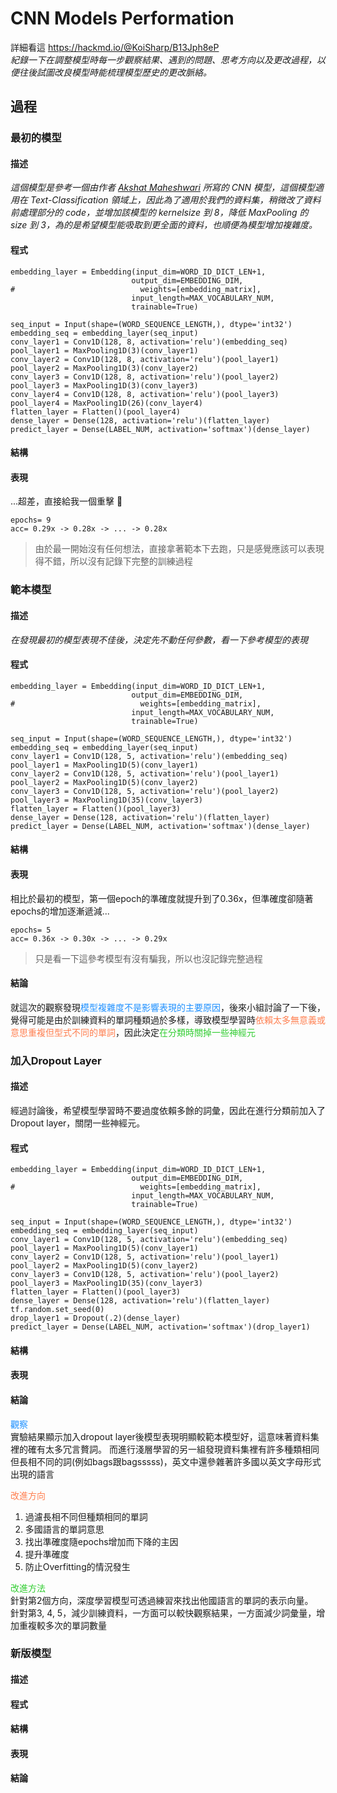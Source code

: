 # CNN Models Performation
詳細看這 https://hackmd.io/@KoiSharp/B13Jph8eP  
*紀錄一下在調整模型時每一步觀察結果、遇到的問題、思考方向以及更改過程，以便往後試圖改良模型時能梳理模型歷史的更改脈絡。*
## 過程

### 最初的模型
#### 描述
*這個模型是參考一個由作者 [Akshat Maheshwari](https://github.com/akki3d76) 所寫的 CNN 模型，這個模型適用在 Text-Classification 領域上，因此為了適用於我們的資料集，稍微改了資料前處理部分的 code，並增加該模型的 kernelsize 到 8，降低 MaxPooling 的 size 到 3，為的是希望模型能吸取到更全面的資料，也順便為模型增加複雜度。*
#### 程式
```python=
embedding_layer = Embedding(input_dim=WORD_ID_DICT_LEN+1, 
                           output_dim=EMBEDDING_DIM, 
#                            weights=[embedding_matrix], 
                           input_length=MAX_VOCABULARY_NUM, 
                           trainable=True)

seq_input = Input(shape=(WORD_SEQUENCE_LENGTH,), dtype='int32')
embedding_seq = embedding_layer(seq_input)
conv_layer1 = Conv1D(128, 8, activation='relu')(embedding_seq)
pool_layer1 = MaxPooling1D(3)(conv_layer1)
conv_layer2 = Conv1D(128, 8, activation='relu')(pool_layer1)
pool_layer2 = MaxPooling1D(3)(conv_layer2)
conv_layer3 = Conv1D(128, 8, activation='relu')(pool_layer2)
pool_layer3 = MaxPooling1D(3)(conv_layer3)
conv_layer4 = Conv1D(128, 8, activation='relu')(pool_layer3)
pool_layer4 = MaxPooling1D(26)(conv_layer4)
flatten_layer = Flatten()(pool_layer4)
dense_layer = Dense(128, activation='relu')(flatten_layer)
predict_layer = Dense(LABEL_NUM, activation='softmax')(dense_layer)
```

#### 結構

#### 表現
...超差，直接給我一個重擊 :punch: 
```
epochs= 9
acc= 0.29x -> 0.28x -> ... -> 0.28x
```
> 由於最一開始沒有任何想法，直接拿著範本下去跑，只是感覺應該可以表現得不錯，所以沒有記錄下完整的訓練過程

### 範本模型
#### 描述
*在發現最初的模型表現不佳後，決定先不動任何參數，看一下參考模型的表現*
#### 程式
```python=
embedding_layer = Embedding(input_dim=WORD_ID_DICT_LEN+1, 
                           output_dim=EMBEDDING_DIM, 
#                            weights=[embedding_matrix], 
                           input_length=MAX_VOCABULARY_NUM, 
                           trainable=True)

seq_input = Input(shape=(WORD_SEQUENCE_LENGTH,), dtype='int32')
embedding_seq = embedding_layer(seq_input)
conv_layer1 = Conv1D(128, 5, activation='relu')(embedding_seq)
pool_layer1 = MaxPooling1D(5)(conv_layer1)
conv_layer2 = Conv1D(128, 5, activation='relu')(pool_layer1)
pool_layer2 = MaxPooling1D(5)(conv_layer2)
conv_layer3 = Conv1D(128, 5, activation='relu')(pool_layer2)
pool_layer3 = MaxPooling1D(35)(conv_layer3)
flatten_layer = Flatten()(pool_layer3)
dense_layer = Dense(128, activation='relu')(flatten_layer)
predict_layer = Dense(LABEL_NUM, activation='softmax')(dense_layer)
```

#### 結構

#### 表現
相比於最初的模型，第一個epoch的準確度就提升到了0.36x，但準確度卻隨著epochs的增加逐漸遞減...
```
epochs= 5
acc= 0.36x -> 0.30x -> ... -> 0.29x
```
> 只是看一下這參考模型有沒有騙我，所以也沒記錄完整過程

#### 結論
就這次的觀察發現<span style='color:dodgerblue'>模型複雜度不是影響表現的主要原因</span>，後來小組討論了一下後，覺得可能是由於訓練資料的單詞種類過於多樣，導致模型學習時<span style='color:coral'>依賴太多無意義或意思重複但型式不同的單詞</span>，因此決定<span style='color:limegreen'>在分類時關掉一些神經元</span>

### 加入Dropout Layer
#### 描述
經過討論後，希望模型學習時不要過度依賴多餘的詞彙，因此在進行分類前加入了Dropout layer，關閉一些神經元。
#### 程式
```python=
embedding_layer = Embedding(input_dim=WORD_ID_DICT_LEN+1, 
                           output_dim=EMBEDDING_DIM, 
#                            weights=[embedding_matrix], 
                           input_length=MAX_VOCABULARY_NUM, 
                           trainable=True)

seq_input = Input(shape=(WORD_SEQUENCE_LENGTH,), dtype='int32')
embedding_seq = embedding_layer(seq_input)
conv_layer1 = Conv1D(128, 5, activation='relu')(embedding_seq)
pool_layer1 = MaxPooling1D(5)(conv_layer1)
conv_layer2 = Conv1D(128, 5, activation='relu')(pool_layer1)
pool_layer2 = MaxPooling1D(5)(conv_layer2)
conv_layer3 = Conv1D(128, 5, activation='relu')(pool_layer2)
pool_layer3 = MaxPooling1D(35)(conv_layer3)
flatten_layer = Flatten()(pool_layer3)
dense_layer = Dense(128, activation='relu')(flatten_layer)
tf.random.set_seed(0)
drop_layer1 = Dropout(.2)(dense_layer)
predict_layer = Dense(LABEL_NUM, activation='softmax')(drop_layer1)
```

#### 結構

#### 表現
#### 結論
<span style='color:dodgerblue'>觀察</span>  
實驗結果顯示加入dropout layer後模型表現明顯較範本模型好，這意味著資料集裡的確有太多冗言贅詞。
而進行淺層學習的另一組發現資料集裡有許多種類相同但長相不同的詞(例如bags跟bagsssss)，英文中還參雜著許多國以英文字母形式出現的語言

<span style='color:coral'>改進方向</span>  
1. 過濾長相不同但種類相同的單詞
2. 多國語言的單詞意思
3. 找出準確度隨epochs增加而下降的主因
4. 提升準確度
5. 防止Overfitting的情況發生

<span style='color:limegreen'>改進方法</span>  
針對第2個方向，深度學習模型可透過練習來找出他國語言的單詞的表示向量。  
針對第3, 4, 5，減少訓練資料，一方面可以較快觀察結果，一方面減少詞彙量，增加重複較多次的單詞數量

### 新版模型
#### 描述
#### 程式
#### 結構
#### 表現
#### 結論
